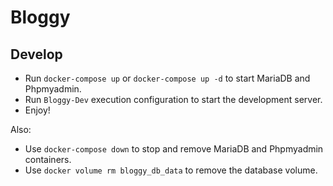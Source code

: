 # Bloggy

## Develop

* Run ``docker-compose up`` or ``docker-compose up -d`` to start MariaDB and Phpmyadmin.
* Run ``Bloggy-Dev`` execution configuration to start the development server.
* Enjoy!

Also:

* Use ``docker-compose down`` to stop and remove MariaDB and Phpmyadmin containers.
* Use ``docker volume rm bloggy_db_data`` to remove the database volume.

